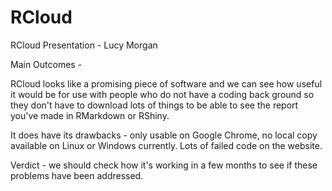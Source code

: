 # RCloud
RCloud Presentation - Lucy Morgan

Main Outcomes - 

RCloud looks like a promising piece of software and we can see how useful it would be for use with people who do not have a coding back ground so they don't have to download lots of things to be able to see the report you've made in RMarkdown or RShiny.

It does have its drawbacks - only usable on Google Chrome, no local copy available on Linux or Windows currently. Lots of failed code on the website.

Verdict - we should check how it's working in a few months to see if these problems have been addressed.


